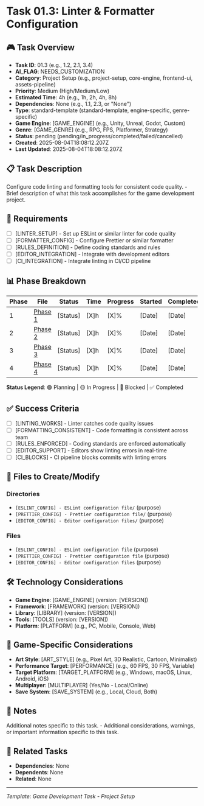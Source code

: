 # Task 01.3: Linter & Formatter Configuration

## 🎮 Task Overview
- **Task ID**: 01.3 (e.g., 1.2, 2.1, 3.4)
- **AI_FLAG**: NEEDS_CUSTOMIZATION
- **Category**: Project Setup (e.g., project-setup, core-engine, frontend-ui, assets-pipeline)
- **Priority**: Medium (High/Medium/Low)
- **Estimated Time**: 4h (e.g., 1h, 2h, 4h, 8h)
- **Dependencies**: None (e.g., 1.1, 2.3, or "None")
- **Type**: standard-template (standard-template, engine-specific, genre-specific)
- **Game Engine**: [GAME_ENGINE] (e.g., Unity, Unreal, Godot, Custom)
- **Genre**: [GAME_GENRE] (e.g., RPG, FPS, Platformer, Strategy)
- **Status**: pending (pending/in_progress/completed/failed/cancelled)
- **Created**: 2025-08-04T18:08:12.207Z
- **Last Updated**: 2025-08-04T18:08:12.207Z

## 📋 Task Description
Configure code linting and formatting tools for consistent code quality. - Brief description of what this task accomplishes for the game development project.

## 🎯 Requirements
- [ ] [LINTER_SETUP] - Set up ESLint or similar linter for code quality
- [ ] [FORMATTER_CONFIG] - Configure Prettier or similar formatter
- [ ] [RULES_DEFINITION] - Define coding standards and rules
- [ ] [EDITOR_INTEGRATION] - Integrate with development editors
- [ ] [CI_INTEGRATION] - Integrate linting in CI/CD pipeline

## 📊 Phase Breakdown
| Phase | File | Status | Time | Progress | Started | Completed |
|-------|------|--------|------|----------|---------|-----------|
| 1 | [Phase 1](./03-linter-formatter-config-phase-1.md) | [Status] | [X]h | [X]% | [Date] | [Date] |
| 2 | [Phase 2](./03-linter-formatter-config-phase-2.md) | [Status] | [X]h | [X]% | [Date] | [Date] |
| 3 | [Phase 3](./03-linter-formatter-config-phase-3.md) | [Status] | [X]h | [X]% | [Date] | [Date] |
| 4 | [Phase 4](./03-linter-formatter-config-phase-4.md) | [Status] | [X]h | [X]% | [Date] | [Date] |

**Status Legend**: 🟢 Planning | 🟡 In Progress | 🔴 Blocked | ✅ Completed

## ✅ Success Criteria
- [ ] [LINTING_WORKS] - Linter catches code quality issues
- [ ] [FORMATTING_CONSISTENT] - Code formatting is consistent across team
- [ ] [RULES_ENFORCED] - Coding standards are enforced automatically
- [ ] [EDITOR_SUPPORT] - Editors show linting errors in real-time
- [ ] [CI_BLOCKS] - CI pipeline blocks commits with linting errors

## 📁 Files to Create/Modify
### Directories
- `[ESLINT_CONFIG] - ESLint configuration file/` (purpose)
- `[PRETTIER_CONFIG] - Prettier configuration file/` (purpose)
- `[EDITOR_CONFIG] - Editor configuration files/` (purpose)

### Files
- `[ESLINT_CONFIG] - ESLint configuration file` (purpose)
- `[PRETTIER_CONFIG] - Prettier configuration file` (purpose)
- `[EDITOR_CONFIG] - Editor configuration files` (purpose)

## 🛠️ Technology Considerations
- **Game Engine**: [GAME_ENGINE] (version: [VERSION])
- **Framework**: [FRAMEWORK] (version: [VERSION])
- **Library**: [LIBRARY] (version: [VERSION])
- **Tools**: [TOOLS] (version: [VERSION])
- **Platform**: [PLATFORM] (e.g., PC, Mobile, Console, Web)

## 🎨 Game-Specific Considerations
- **Art Style**: [ART_STYLE] (e.g., Pixel Art, 3D Realistic, Cartoon, Minimalist)
- **Performance Target**: [PERFORMANCE] (e.g., 60 FPS, 30 FPS, Variable)
- **Target Platform**: [TARGET_PLATFORM] (e.g., Windows, macOS, Linux, Android, iOS)
- **Multiplayer**: [MULTIPLAYER] (Yes/No - Local/Online)
- **Save System**: [SAVE_SYSTEM] (e.g., Local, Cloud, Both)

## 📝 Notes
Additional notes specific to this task. - Additional considerations, warnings, or important information specific to this task.

## 🔗 Related Tasks
- **Dependencies**: None
- **Dependents**: None
- **Related**: None

---
*Template: Game Development Task - Project Setup* 